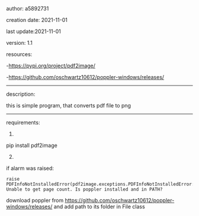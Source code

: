 author: a5892731

creation date: 2021-11-01

last update:2021-11-01

version: 1.1

resources:

-https://pypi.org/project/pdf2image/

-https://github.com/oschwartz10612/poppler-windows/releases/


------------------------------

description:

this is simple program, that converts pdf file to png

------------------------------

requirements:

1) 
pip install pdf2image

2)
if alarm was raised:

    raise PDFInfoNotInstalledError(pdf2image.exceptions.PDFInfoNotInstalledError: Unable to get page count. Is poppler installed and in PATH?
    
download poppler from https://github.com/oschwartz10612/poppler-windows/releases/ and add path to its folder in File class


